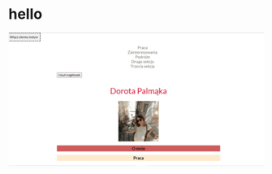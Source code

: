 # hello

![hello](https://github.com/dorotaaa34/homepage/blob/main/images/Animation%202.gif?raw=true)